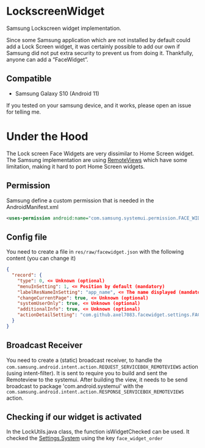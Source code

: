 # LockscreenWidget
Samsung Lockscreen widget implementation.
 
Since some Samsung application which are not installed by default could add a Lock Screen widget, it was certainly possible to add our own if Samsung did not put extra security to prevent us from doing it. Thankfully, anyone can add a “FaceWidget”.

## Compatible
- Samsung Galaxy S10 (Android 11)

If you tested on your samsung device, and it works, please open an issue for telling me.

# Under the Hood

The Lock screen Face Widgets are very dissimilar to Home Screen widget. The Samsung implementation are using [RemoteViews](https://developer.android.com/reference/android/widget/RemoteViews) which have some limitation, making it hard to port Home Screen widgets.

## Permission 
Samsung define a custom permission that is needed in the AndroidManifest.xml 
```xml
<uses-permission android:name="com.samsung.systemui.permission.FACE_WIDGET" />
```

## Config file

You need to create a file in `res/raw/facewidget.json` with the following content (you can change it)

```json
{
  "record": {
    "type": 0, <= Unknown (optional) 
    "menuInSetting": 1, <= Position by default (mandatory)
    "labelResNameInSetting": "app_name", <= The name displayed (mandatory)
    "changeCurrentPage": true, <= Unknown (optional) 
    "systemUserOnly": true, <= Unknown (optional) 
    "additionalInfo": true, <= Unknown (optional) 
    "actionDetailSetting": "com.github.axel7083.facewidget.settings.FACE_WIDGET" <= The action intent used for settings (optional) 
  }
}
```

## Broadcast Receiver

You need to create a (static) broadcast receiver, to handle the `com.samsung.android.intent.action.REQUEST_SERVICEBOX_REMOTEVIEWS` action (using intent-filter). It is sent to require you to build and sent the Remoteview to the systemui.
After building the view, it needs to be send broadcast to package 'com.android.systemui' with the `com.samsung.android.intent.action.RESPONSE_SERVICEBOX_REMOTEVIEWS` action.

## Checking if our widget is activated

In the LockUtils.java class, the function isWidgetChecked can be used.
It checked the [Settings.System](https://developer.android.com/reference/android/provider/Settings.System) using the key `face_widget_order`
